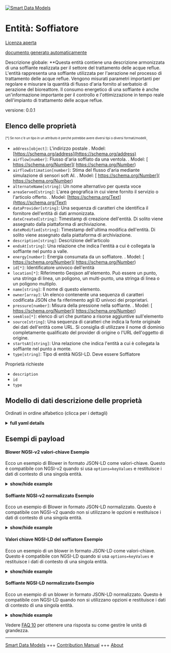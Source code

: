 <!-- 10-Header -->  
[![Smart Data Models](https://smartdatamodels.org/wp-content/uploads/2022/01/SmartDataModels_logo.png "Logo")](https://smartdatamodels.org)  
Entità: Soffiatore  
==================<!-- /10-Header -->  
<!-- 15-License -->  
[Licenza aperta](https://github.com/smart-data-models//dataModel.WasteWater/blob/master/Blower/LICENSE.md)  
[documento generato automaticamente](https://docs.google.com/presentation/d/e/2PACX-1vTs-Ng5dIAwkg91oTTUdt8ua7woBXhPnwavZ0FxgR8BsAI_Ek3C5q97Nd94HS8KhP-r_quD4H0fgyt3/pub?start=false&loop=false&delayms=3000#slide=id.gb715ace035_0_60)  
<!-- /15-License -->  
<!-- 20-Description -->  
Descrizione globale: **Questa entità contiene una descrizione armonizzata di una soffiante realizzata per il settore del trattamento delle acque reflue. L'entità rappresenta una soffiante utilizzata per l'aerazione nel processo di trattamento delle acque reflue. Vengono misurati parametri importanti per regolare e misurare la quantità di flusso d'aria fornito al serbatoio di aerazione del bioreattore. Il consumo energetico di una soffiante è anche un'informazione importante per il controllo e l'ottimizzazione in tempo reale dell'impianto di trattamento delle acque reflue.  
versione: 0.0.1  
<!-- /20-Description -->  
<!-- 30-PropertiesList -->  

## Elenco delle proprietà  

<sup><sub>[*] Se non c'è un tipo in un attributo è perché potrebbe avere diversi tipi o diversi formati/modelli</sub></sup>.  
- `address[object]`: L'indirizzo postale  . Model: [https://schema.org/address](https://schema.org/address)- `airflow[number]`: Flusso d'aria soffiato da una ventola.  . Model: [ https://schema.org/Number]( https://schema.org/Number)- `airflowEstimation[number]`: Stima del flusso d'aria mediante simulazione di sensori soft AI.  . Model: [ https://schema.org/Number]( https://schema.org/Number)- `alternateName[string]`: Un nome alternativo per questa voce  - `areaServed[string]`: L'area geografica in cui viene fornito il servizio o l'articolo offerto.  . Model: [https://schema.org/Text](https://schema.org/Text)- `dataProvider[string]`: Una sequenza di caratteri che identifica il fornitore dell'entità di dati armonizzata.  - `dateCreated[string]`: Timestamp di creazione dell'entità. Di solito viene assegnato dalla piattaforma di archiviazione.  - `dateModified[string]`: Timestamp dell'ultima modifica dell'entità. Di solito viene assegnato dalla piattaforma di archiviazione.  - `description[string]`: Descrizione dell'articolo  - `endsAt[string]`: Una relazione che indica l'entità a cui è collegata la soffiante nel punto a valle.  - `energy[number]`: Energia consumata da un soffiatore.  . Model: [ https://schema.org/Number]( https://schema.org/Number)- `id[*]`: Identificatore univoco dell'entità  - `location[*]`: Riferimento Geojson all'elemento. Può essere un punto, una stringa di linea, un poligono, un multi-punto, una stringa di linea o un poligono multiplo.  - `name[string]`: Il nome di questo elemento.  - `owner[array]`: Un elenco contenente una sequenza di caratteri codificata JSON che fa riferimento agli ID univoci dei proprietari.  - `pressure[number]`: Misura della pressione nella soffiante.  . Model: [ https://schema.org/Number]( https://schema.org/Number)- `seeAlso[*]`: elenco di uri che puntano a risorse aggiuntive sull'elemento  - `source[string]`: Una sequenza di caratteri che indica la fonte originale dei dati dell'entità come URL. Si consiglia di utilizzare il nome di dominio completamente qualificato del provider di origine o l'URL dell'oggetto di origine.  - `startsAt[string]`: Una relazione che indica l'entità a cui è collegata la soffiante nel punto a monte.  - `type[string]`: Tipo di entità NGSI-LD. Deve essere Soffiatore  <!-- /30-PropertiesList -->  
<!-- 35-RequiredProperties -->  
Proprietà richieste  
- `description`  - `id`  - `type`  <!-- /35-RequiredProperties -->  
<!-- 40-RequiredProperties -->  
<!-- /40-RequiredProperties -->  
<!-- 50-DataModelHeader -->  
## Modello di dati descrizione delle proprietà  
Ordinati in ordine alfabetico (clicca per i dettagli)  
<!-- /50-DataModelHeader -->  
<!-- 60-ModelYaml -->  
<details><summary><strong>full yaml details</strong></summary>    
```yaml  
Blower:    
  description: 'This entity contains an harmonised description of a Blower made for the Wastewater treatment domain. The entity represents a Blower that are used for aeration purposes in the wastewater treatment process. Important parameters are measured to regulate and measure the amount of airflow is being provided to the aeration tank in the bioreactor. Energy consumption of a blower is also important information for real-time control and optimisation of the wastewater treatment plant.'    
  properties:    
    address:    
      description: 'The mailing address'    
      properties:    
        addressCountry:    
          description: 'Property. The country. For example, Spain. Model:''https://schema.org/addressCountry'''    
          type: string    
        addressLocality:    
          description: 'Property. The locality in which the street address is, and which is in the region. Model:''https://schema.org/addressLocality'''    
          type: string    
        addressRegion:    
          description: 'Property. The region in which the locality is, and which is in the country. Model:''https://schema.org/addressRegion'''    
          type: string    
        postOfficeBoxNumber:    
          description: 'Property. The post office box number for PO box addresses. For example, 03578. Model:''https://schema.org/postOfficeBoxNumber'''    
          type: string    
        postalCode:    
          description: 'Property. The postal code. For example, 24004. Model:''https://schema.org/https://schema.org/postalCode'''    
          type: string    
        streetAddress:    
          description: 'Property. The street address. Model:''https://schema.org/streetAddress'''    
          type: string    
      type: object    
      x-ngsi:    
        model: https://schema.org/address    
        type: Property    
    airflow:    
      description: 'Airflow blown by a blower.'    
      type: number    
      x-ngsi:    
        model: ' https://schema.org/Number'    
        type: Property    
        units: ' m/s'    
    airflowEstimation:    
      description: 'Airflow estimation by AI soft sensor simulation.'    
      type: number    
      x-ngsi:    
        model: ' https://schema.org/Number'    
        type: Property    
        units: ' m/s'    
    alternateName:    
      description: 'An alternative name for this item'    
      type: string    
      x-ngsi:    
        type: Property    
    areaServed:    
      description: 'The geographic area where a service or offered item is provided'    
      type: string    
      x-ngsi:    
        model: https://schema.org/Text    
        type: Property    
    dataProvider:    
      description: 'A sequence of characters identifying the provider of the harmonised data entity.'    
      type: string    
      x-ngsi:    
        type: Property    
    dateCreated:    
      description: 'Entity creation timestamp. This will usually be allocated by the storage platform.'    
      format: date-time    
      type: string    
      x-ngsi:    
        type: Property    
    dateModified:    
      description: 'Timestamp of the last modification of the entity. This will usually be allocated by the storage platform.'    
      format: date-time    
      type: string    
      x-ngsi:    
        type: Property    
    description:    
      description: 'A description of this item'    
      type: string    
      x-ngsi:    
        type: Property    
    endsAt:    
      description: 'A relationship indicating the entity the blower is connected to in the downstream point.'    
      format: uri    
      type: string    
      x-ngsi:    
        type: Relationship    
    energy:    
      description: 'Energy consumed by a blower.'    
      type: number    
      x-ngsi:    
        model: ' https://schema.org/Number'    
        type: Property    
        units: ' kW'    
    id:    
      anyOf: &blower_-_properties_-_owner_-_items_-_anyof    
        - description: 'Property. Identifier format of any NGSI entity'    
          maxLength: 256    
          minLength: 1    
          pattern: ^[\w\-\.\{\}\$\+\*\[\]`|~^@!,:\\]+$    
          type: string    
        - description: 'Property. Identifier format of any NGSI entity'    
          format: uri    
          type: string    
      description: 'Unique identifier of the entity'    
      x-ngsi:    
        type: Property    
    location:    
      description: 'Geojson reference to the item. It can be Point, LineString, Polygon, MultiPoint, MultiLineString or MultiPolygon'    
      oneOf:    
        - description: 'GeoProperty. Geojson reference to the item. Point'    
          properties:    
            bbox:    
              items:    
                type: number    
              minItems: 4    
              type: array    
            coordinates:    
              items:    
                type: number    
              minItems: 2    
              type: array    
            type:    
              enum:    
                - Point    
              type: string    
          required:    
            - type    
            - coordinates    
          title: 'GeoJSON Point'    
          type: object    
        - description: 'GeoProperty. Geojson reference to the item. LineString'    
          properties:    
            bbox:    
              items:    
                type: number    
              minItems: 4    
              type: array    
            coordinates:    
              items:    
                items:    
                  type: number    
                minItems: 2    
                type: array    
              minItems: 2    
              type: array    
            type:    
              enum:    
                - LineString    
              type: string    
          required:    
            - type    
            - coordinates    
          title: 'GeoJSON LineString'    
          type: object    
        - description: 'GeoProperty. Geojson reference to the item. Polygon'    
          properties:    
            bbox:    
              items:    
                type: number    
              minItems: 4    
              type: array    
            coordinates:    
              items:    
                items:    
                  items:    
                    type: number    
                  minItems: 2    
                  type: array    
                minItems: 4    
                type: array    
              type: array    
            type:    
              enum:    
                - Polygon    
              type: string    
          required:    
            - type    
            - coordinates    
          title: 'GeoJSON Polygon'    
          type: object    
        - description: 'GeoProperty. Geojson reference to the item. MultiPoint'    
          properties:    
            bbox:    
              items:    
                type: number    
              minItems: 4    
              type: array    
            coordinates:    
              items:    
                items:    
                  type: number    
                minItems: 2    
                type: array    
              type: array    
            type:    
              enum:    
                - MultiPoint    
              type: string    
          required:    
            - type    
            - coordinates    
          title: 'GeoJSON MultiPoint'    
          type: object    
        - description: 'GeoProperty. Geojson reference to the item. MultiLineString'    
          properties:    
            bbox:    
              items:    
                type: number    
              minItems: 4    
              type: array    
            coordinates:    
              items:    
                items:    
                  items:    
                    type: number    
                  minItems: 2    
                  type: array    
                minItems: 2    
                type: array    
              type: array    
            type:    
              enum:    
                - MultiLineString    
              type: string    
          required:    
            - type    
            - coordinates    
          title: 'GeoJSON MultiLineString'    
          type: object    
        - description: 'GeoProperty. Geojson reference to the item. MultiLineString'    
          properties:    
            bbox:    
              items:    
                type: number    
              minItems: 4    
              type: array    
            coordinates:    
              items:    
                items:    
                  items:    
                    items:    
                      type: number    
                    minItems: 2    
                    type: array    
                  minItems: 4    
                  type: array    
                type: array    
              type: array    
            type:    
              enum:    
                - MultiPolygon    
              type: string    
          required:    
            - type    
            - coordinates    
          title: 'GeoJSON MultiPolygon'    
          type: object    
      x-ngsi:    
        type: GeoProperty    
    name:    
      description: 'The name of this item.'    
      type: string    
      x-ngsi:    
        type: Property    
    owner:    
      description: 'A List containing a JSON encoded sequence of characters referencing the unique Ids of the owner(s)'    
      items:    
        anyOf: *blower_-_properties_-_owner_-_items_-_anyof    
        description: 'Property. Unique identifier of the entity'    
      type: array    
      x-ngsi:    
        type: Property    
    pressure:    
      description: 'Pressure measurement in the blower.'    
      type: number    
      x-ngsi:    
        model: ' https://schema.org/Number'    
        type: Property    
        units: ' kPa'    
    seeAlso:    
      description: 'list of uri pointing to additional resources about the item'    
      oneOf:    
        - items:    
            format: uri    
            type: string    
          minItems: 1    
          type: array    
        - format: uri    
          type: string    
      x-ngsi:    
        type: Property    
    source:    
      description: 'A sequence of characters giving the original source of the entity data as a URL. Recommended to be the fully qualified domain name of the source provider, or the URL to the source object.'    
      type: string    
      x-ngsi:    
        type: Property    
    startsAt:    
      description: 'A relationship indicating the entity the blower is connected to in the upstream point.'    
      format: uri    
      type: string    
      x-ngsi:    
        type: Relationship    
    type:    
      description: 'NGSI-LD Entity Type. It has to be Blower'    
      enum:    
        - Blower    
      type: string    
      x-ngsi:    
        type: Property    
  required:    
    - id    
    - type    
    - description    
  type: object    
  x-derived-from: ""    
  x-disclaimer: 'Redistribution and use in source and binary forms, with or without modification, are permitted  provided that the license conditions are met. Copyleft (c) 2021 Contributors to Smart Data Models Program'    
  x-license-url: https://github.com/smart-data-models/dataModel.WasteWater/blob/master/Blower/LICENSE.md    
  x-model-schema: https://smart-data-models.github.io/data-models/specs/WasteWaterTreatment/Blower/schema.json    
  x-model-tags: ""    
  x-version: 0.0.1    
```  
</details>    
<!-- /60-ModelYaml -->  
<!-- 70-MiddleNotes -->  
<!-- /70-MiddleNotes -->  
<!-- 80-Examples -->  
## Esempi di payload  
#### Blower NGSI-v2 valori-chiave Esempio  
Ecco un esempio di Blower in formato JSON-LD come valori-chiave. Questo è compatibile con NGSI-v2 quando si usa `options=keyValues` e restituisce i dati di contesto di una singola entità.  
<details><summary><strong>show/hide example</strong></summary>    
```json  
{  
  "id": "urn:ngsi-ld:Blower:Blower2",  
  "type": "Blower",  
  "name": "Blower 2",  
  "description": "Blower 2 providing aeration for wastewater treatment process.",  
  "airflow": 368.75,  
  "energy": 229.89,  
  "pressure": 84.06  
}  
```  
</details>  
#### Soffiante NGSI-v2 normalizzato Esempio  
Ecco un esempio di Blower in formato JSON-LD normalizzato. Questo è compatibile con NGSI-v2 quando non si utilizzano le opzioni e restituisce i dati di contesto di una singola entità.  
<details><summary><strong>show/hide example</strong></summary>    
```json  
{  
  "id": "urn:ngsi-ld:Blower:Blower2",  
  "type": "Blower",  
  "name": {  
    "type": "Text",  
    "value": "Blower 2"  
  },  
  "description": {  
    "type": "Text",  
    "value": "Blower 2 providing aeration for wastewater treatment process."  
  },  
  "airflow": {  
    "type": "Number",  
    "value": 368.75  
  },  
  "energy": {  
    "type": "Number",  
    "value": 229.89  
  },  
  "pressure": {  
    "type": "Number",  
    "value": 84.06  
  }  
}  
```  
</details>  
#### Valori chiave NGSI-LD del soffiatore Esempio  
Ecco un esempio di un blower in formato JSON-LD come valori-chiave. Questo è compatibile con NGSI-LD quando si usa `options=keyValues` e restituisce i dati di contesto di una singola entità.  
<details><summary><strong>show/hide example</strong></summary>    
```json  
{  
    "id": "urn:ngsi-ld:Blower:Blower2",  
    "type": "Blower",  
    "airflow": 368.75,  
    "description": "Blower 2 providing aeration for wastewater treatment process.",  
    "energy": 229.89,  
    "name": "Blower 2",  
    "pressure": 84.06,  
    "@context": [  
        "https://raw.githubusercontent.com/smart-data-models/dataModel.WasteWater/master/context.jsonld"  
    ]  
}  
```  
</details>  
#### Soffiante NGSI-LD normalizzato Esempio  
Ecco un esempio di un blower in formato JSON-LD normalizzato. Questo è compatibile con NGSI-LD quando non si utilizzano opzioni e restituisce i dati di contesto di una singola entità.  
<details><summary><strong>show/hide example</strong></summary>    
```json  
{  
    "id": "urn:ngsi-ld:Blower:Blower2",  
    "type": "Blower",  
    "airflow": {  
        "type": "Property",  
        "value": 368.75  
    },  
    "description": {  
        "type": "Property",  
        "value": "Blower 2 providing aeration for wastewater treatment process."  
    },  
    "energy": {  
        "type": "Property",  
        "value": 229.89  
    },  
    "name": {  
        "type": "Property",  
        "value": "Blower 2"  
    },  
    "pressure": {  
        "type": "Property",  
        "value": 84.06  
    },  
    "@context": [  
        "https://raw.githubusercontent.com/smart-data-models/dataModel.WasteWater/master/context.jsonld"  
    ]  
}  
```  
</details><!-- /80-Examples -->  
<!-- 90-FooterNotes -->  
<!-- /90-FooterNotes -->  
<!-- 95-Units -->  
Vedere [FAQ 10](https://smartdatamodels.org/index.php/faqs/) per ottenere una risposta su come gestire le unità di grandezza.  
<!-- /95-Units -->  
<!-- 97-LastFooter -->  
---  
[Smart Data Models](https://smartdatamodels.org) +++ [Contribution Manual](https://bit.ly/contribution_manual) +++ [About](https://bit.ly/Introduction_SDM)<!-- /97-LastFooter -->  
